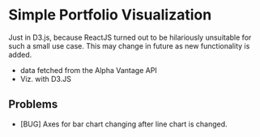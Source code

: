 # Simple Portfolio Visualization

Just in D3.js, because ReactJS turned out to be hilariously unsuitable for such a small use case. This may change in future as new functionality is added.

* data fetched from the Alpha Vantage API
* Viz. with D3.JS


## Problems

* [BUG] Axes for bar chart changing after line chart is changed.  
